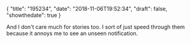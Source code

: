 {
  "title": "195234",
  "date": "2018-11-06T19:52:34",
  "draft": false,
  "showthedate": true
}

And I don't care much for stories too. I sort of just speed through them because it annoys me to see an unseen notification.